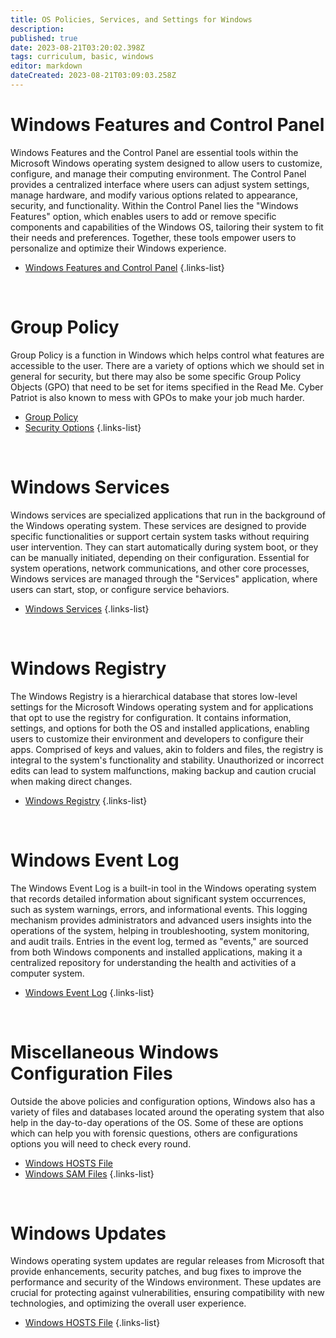 ```yaml
---
title: OS Policies, Services, and Settings for Windows
description: 
published: true
date: 2023-08-21T03:20:02.398Z
tags: curriculum, basic, windows
editor: markdown
dateCreated: 2023-08-21T03:09:03.258Z
---
```


# Windows Features and Control Panel
Windows Features and the Control Panel are essential tools within the Microsoft Windows operating system designed to allow users to customize, configure, and manage their computing environment. The Control Panel provides a centralized interface where users can adjust system settings, manage hardware, and modify various options related to appearance, security, and functionality. Within the Control Panel lies the "Windows Features" option, which enables users to add or remove specific components and capabilities of the Windows OS, tailoring their system to fit their needs and preferences. Together, these tools empower users to personalize and optimize their Windows experience.
- [Windows Features and Control Panel](./windows/windows-features-and-control-panel)
{.links-list}

<br> 

# Group Policy
Group Policy is a function in Windows which helps control what features are accessible to the user. There are a variety of options which we should set in general for security, but there may also be some specific Group Policy Objects (GPO) that need to be set for items specified in the Read Me. Cyber Patriot is also known to mess with GPOs to make your job much harder.
- [Group Policy](./windows/group-policy)
- [Security Options](./windows/group-policy-security-options)
{.links-list}

<br>

# Windows Services 
Windows services are specialized applications that run in the background of the Windows operating system. These services are designed to provide specific functionalities or support certain system tasks without requiring user intervention. They can start automatically during system boot, or they can be manually initiated, depending on their configuration. Essential for system operations, network communications, and other core processes, Windows services are managed through the "Services" application, where users can start, stop, or configure service behaviors.
- [Windows Services](./windows/windows-services)
{.links-list}

<br>

# Windows Registry
The Windows Registry is a hierarchical database that stores low-level settings for the Microsoft Windows operating system and for applications that opt to use the registry for configuration. It contains information, settings, and options for both the OS and installed applications, enabling users to customize their environment and developers to configure their apps. Comprised of keys and values, akin to folders and files, the registry is integral to the system's functionality and stability. Unauthorized or incorrect edits can lead to system malfunctions, making backup and caution crucial when making direct changes.
- [Windows Registry](./windows/windows-registry)
{.links-list}

<br> 

# Windows Event Log
The Windows Event Log is a built-in tool in the Windows operating system that records detailed information about significant system occurrences, such as system warnings, errors, and informational events. This logging mechanism provides administrators and advanced users insights into the operations of the system, helping in troubleshooting, system monitoring, and audit trails. Entries in the event log, termed as "events," are sourced from both Windows components and installed applications, making it a centralized repository for understanding the health and activities of a computer system.
- [Windows Event Log](./windows/windows-event-log)
{.links-list}

<br>


# Miscellaneous Windows Configuration Files
Outside the above policies and configuration options, Windows also has a variety of files and databases located around the operating system that also help in the day-to-day operations of the OS. Some of these are options which can help you with forensic questions, others are configurations options you will need to check every round. 
- [Windows HOSTS File](./windows/windows-hosts-file)
- [Windows SAM Files](./windows/windows-sam-files)
{.links-list}

<br> 

# Windows Updates
Windows operating system updates are regular releases from Microsoft that provide enhancements, security patches, and bug fixes to improve the performance and security of the Windows environment. These updates are crucial for protecting against vulnerabilities, ensuring compatibility with new technologies, and optimizing the overall user experience.
- [Windows HOSTS File](./windows/windows-updates)
{.links-list}

<br> 